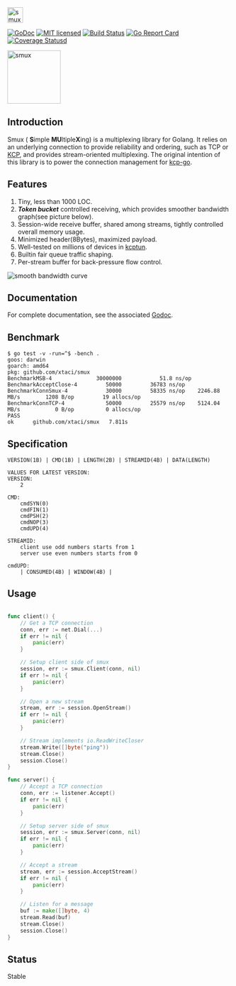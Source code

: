 <img src="smux.png" alt="smux" height="35px" />

[![GoDoc][1]][2] [![MIT licensed][3]][4] [![Build Status][5]][6] [![Go Report Card][7]][8] [![Coverage Statusd][9]][10]

<img src="mux.jpg" alt="smux" height="120px" /> 

[1]: https://godoc.org/github.com/xtaci/smux?status.svg
[2]: https://godoc.org/github.com/xtaci/smux
[3]: https://img.shields.io/badge/license-MIT-blue.svg
[4]: LICENSE
[5]: https://travis-ci.org/xtaci/smux.svg?branch=master
[6]: https://travis-ci.org/xtaci/smux
[7]: https://goreportcard.com/badge/github.com/xtaci/smux
[8]: https://goreportcard.com/report/github.com/xtaci/smux
[9]: https://codecov.io/gh/xtaci/smux/branch/master/graph/badge.svg
[10]: https://codecov.io/gh/xtaci/smux

## Introduction

Smux ( **S**imple **MU**ltiple**X**ing) is a multiplexing library for Golang. It relies on an underlying connection to provide reliability and ordering, such as TCP or [KCP](https://github.com/xtaci/kcp-go), and provides stream-oriented multiplexing. The original intention of this library is to power the connection management for [kcp-go](https://github.com/xtaci/kcp-go).

## Features

1. Tiny, less than 1000 LOC.
2. ***Token bucket*** controlled receiving, which provides smoother bandwidth graph(see picture below).
3. Session-wide receive buffer, shared among streams, tightly controlled overall memory usage.
4. Minimized header(8Bytes), maximized payload. 
5. Well-tested on millions of devices in [kcptun](https://github.com/xtaci/kcptun).
6. Builtin fair queue traffic shaping.
7. Per-stream buffer for back-pressure flow control.

![smooth bandwidth curve](curve.jpg)

## Documentation

For complete documentation, see the associated [Godoc](https://godoc.org/github.com/xtaci/smux).

## Benchmark
```
$ go test -v -run=^$ -bench .
goos: darwin
goarch: amd64
pkg: github.com/xtaci/smux
BenchmarkMSB-4           	30000000	        51.8 ns/op
BenchmarkAcceptClose-4   	   50000	     36783 ns/op
BenchmarkConnSmux-4      	   30000	     58335 ns/op	2246.88 MB/s	    1208 B/op	      19 allocs/op
BenchmarkConnTCP-4       	   50000	     25579 ns/op	5124.04 MB/s	       0 B/op	       0 allocs/op
PASS
ok  	github.com/xtaci/smux	7.811s
```

## Specification

```
VERSION(1B) | CMD(1B) | LENGTH(2B) | STREAMID(4B) | DATA(LENGTH)  

VALUES FOR LATEST VERSION:
VERSION:
    2
    
CMD:
    cmdSYN(0)
    cmdFIN(1)
    cmdPSH(2)
    cmdNOP(3)
    cmdUPD(4)
    
STREAMID:
    client use odd numbers starts from 1
    server use even numbers starts from 0
    
cmdUPD:
    | CONSUMED(4B) | WINDOW(4B) |
```

## Usage

```go

func client() {
    // Get a TCP connection
    conn, err := net.Dial(...)
    if err != nil {
        panic(err)
    }

    // Setup client side of smux
    session, err := smux.Client(conn, nil)
    if err != nil {
        panic(err)
    }

    // Open a new stream
    stream, err := session.OpenStream()
    if err != nil {
        panic(err)
    }

    // Stream implements io.ReadWriteCloser
    stream.Write([]byte("ping"))
    stream.Close()
    session.Close()
}

func server() {
    // Accept a TCP connection
    conn, err := listener.Accept()
    if err != nil {
        panic(err)
    }

    // Setup server side of smux
    session, err := smux.Server(conn, nil)
    if err != nil {
        panic(err)
    }

    // Accept a stream
    stream, err := session.AcceptStream()
    if err != nil {
        panic(err)
    }

    // Listen for a message
    buf := make([]byte, 4)
    stream.Read(buf)
    stream.Close()
    session.Close()
}

```

## Status

Stable
